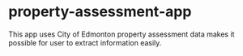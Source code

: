 # property-assessment-app
This app uses City of Edmonton property assessment data makes it possible for user to extract information easily.
